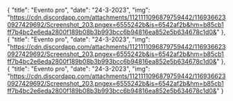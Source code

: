 {
  "title": "Evento pro",
  "date": "24-3-2023",
  "img": "https://cdn.discordapp.com/attachments/1121111096879759442/1169366230927429692/Screenshot_203.pngex=6555242b&is=6542af2b&hm=b85cb1ff7b4bc2e6eda2800f189b08b3b993bcc6b94816ea852e5b634678c1d0&"
},
{
  "title": "Evento pro",
  "date": "24-3-2023",
  "img": "https://cdn.discordapp.com/attachments/1121111096879759442/1169366230927429692/Screenshot_203.pngex=6555242b&is=6542af2b&hm=b85cb1ff7b4bc2e6eda2800f189b08b3b993bcc6b94816ea852e5b634678c1d0&"
},
{
  "title": "Evento pro",
  "date": "24-3-2023",
  "img": "https://cdn.discordapp.com/attachments/1121111096879759442/1169366230927429692/Screenshot_203.pngex=6555242b&is=6542af2b&hm=b85cb1ff7b4bc2e6eda2800f189b08b3b993bcc6b94816ea852e5b634678c1d0&"
}

